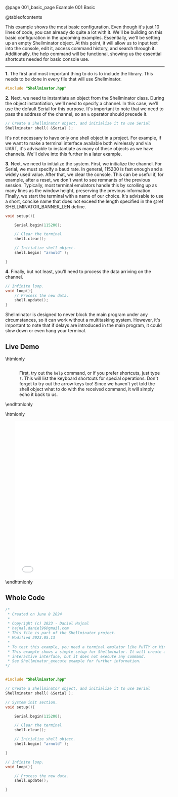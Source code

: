 @page 001_basic_page Example 001 Basic

@tableofcontents

This example shows the most basic configuration. Even though it's just 10 lines of code, you can already do quite a lot with it. We'll be building on this basic configuration in the upcoming examples. Essentially, we'll be setting up an empty Shellminator object. At this point, it will allow us to input text into the console, edit it, access command history, and search through it. Additionally, the help command will be functional, showing us the essential shortcuts needed for basic console use.

<hr>

__1.__ The first and most important thing to do is to include the library. This needs to be done in every file that will use Shellminator.
```cpp
#include "Shellminator.hpp"
```

__2.__ Next, we need to instantiate an object from the Shellminator class. During the object instantiation, we'll need to specify a channel. In this case, we'll use the default Serial for this purpose. It's important to note that we need to pass the address of the channel, so an `&` operator should precede it.
```cpp
// Create a Shellminator object, and initialize it to use Serial
Shellminator shell( &Serial );
```
It's not necessary to have only one shell object in a project. For example, if we want to make a terminal interface available both wirelessly and via UART, it's advisable to instantiate as many of these objects as we have channels. We'll delve into this further in a later example.

__3.__ Next, we need to initialize the system. First, we initialize the channel. For Serial, we must specify a baud rate. In general, 115200 is fast enough and a widely used value. After that, we clear the console. This can be useful if, for example, after a reset, we don't want to see remnants of the previous session. Typically, most terminal emulators handle this by scrolling up as many lines as the window height, preserving the previous information. Finally, we start the terminal with a name of our choice. It's advisable to use a short, concise name that does not exceed the length specified in the @ref SHELLMINATOR_BANNER_LEN define.
```cpp
void setup(){

    Serial.begin(115200);

    // Clear the terminal
    shell.clear();

    // Initialize shell object.
    shell.begin( "arnold" );

}
```

__4.__ Finally, but not least, you'll need to process the data arriving on the channel.
```cpp
// Infinite loop.
void loop(){
    // Process the new data.
    shell.update();
}
```
Shellminator is designed to never block the main program under any circumstances, so it can work without a multitasking system. However, it's important to note that if delays are introduced in the main program, it could slow down or even hang your terminal.

## Live Demo

\htmlonly
<div style="display:flex; align-items: center;">
    <div style="width:100px; height:100px; margin-right: 20px;">
        <lottie-player src="Light-bulb.json" background="transparent" speed="1" style="width: 100%; height: 100%;" direction="1" playMode="normal" loop autoplay></lottie-player>
    </div>
    <div>
        <p>First, try out the <code>help</code> command, or if you prefer shortcuts, just type <code>?</code>. This will list the keyboard shortcuts for special operations. Don't forget to try out the arrow keys too! Since we haven't yet told the shell object what to do with the received command, it will simply echo it back to us.
        </p>
    </div>
</div>
\endhtmlonly

\htmlonly
<iframe id="demoFrame" src="webExamples/001_basic.html" style="height:500px;width:100%;border:none;display:block; margin-left:30px;"></iframe>
\endhtmlonly

## Whole Code

```cpp
/*
 * Created on June 8 2024
 *
 * Copyright (c) 2023 - Daniel Hajnal
 * hajnal.daniel96@gmail.com
 * This file is part of the Shellminator project.
 * Modified 2023.05.13
 *
 * To test this example, you need a terminal emulator like PuTTY or Minicom.
 * This example shows a simple setup for Shellminator. It will create an
 * interactive interface, but it does not execute any command.
 * See Shellminator_execute example for further information.
*/


#include "Shellminator.hpp"

// Create a Shellminator object, and initialize it to use Serial
Shellminator shell( &Serial );

// System init section.
void setup(){

    Serial.begin(115200);

    // Clear the terminal
    shell.clear();

    // Initialize shell object.
    shell.begin( "arnold" );

}

// Infinite loop.
void loop(){

    // Process the new data.
    shell.update();

}
```